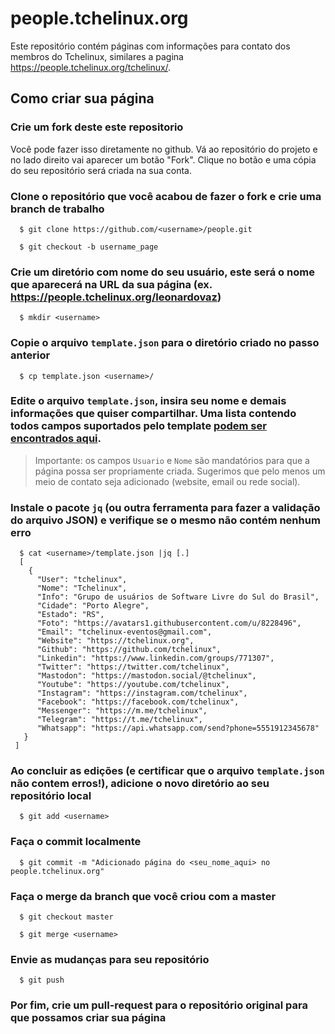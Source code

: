 people.tchelinux.org
====================

Este repositório contém páginas com informações para contato dos membros do Tchelinux, similares a pagina https://people.tchelinux.org/tchelinux/.

## Como criar sua página

### Crie um fork deste este repositorio

Você pode fazer isso diretamente no github. Vá ao repositório do projeto e no lado direito vai aparecer um botão "Fork". Clique no botão e uma cópia do seu repositório será criada na sua conta.

### Clone o repositório que você acabou de fazer o fork e crie uma branch de trabalho

```
  $ git clone https://github.com/<username>/people.git

  $ git checkout -b username_page
``` 

### Crie um diretório com nome do seu usuário, este será o nome que aparecerá na URL da sua página (ex. https://people.tchelinux.org/leonardovaz)

``` 
  $ mkdir <username>
``` 

### Copie o arquivo `template.json` para o diretório criado no passo anterior

```
  $ cp template.json <username>/
```

### Edite o arquivo `template.json`, insira seu nome e demais informações que quiser compartilhar. Uma lista contendo todos campos suportados pelo template [podem ser encontrados aqui](TEMPLATE.md).

> Importante: os campos `Usuario` e `Nome` são mandatórios para que a página possa ser propriamente criada. Sugerimos que pelo menos um meio de contato seja adicionado (website, email ou rede social).

### Instale o pacote `jq` (ou outra ferramenta para fazer a validação do arquivo JSON) e verifique se o mesmo não contém nenhum erro

```
  $ cat <username>/template.json |jq [.]
  [
    {
      "User": "tchelinux",
      "Nome": "Tchelinux",
      "Info": "Grupo de usuários de Software Livre do Sul do Brasil",
      "Cidade": "Porto Alegre",
      "Estado": "RS",
      "Foto": "https://avatars1.githubusercontent.com/u/8228496",
      "Email": "tchelinux-eventos@gmail.com",
      "Website": "https://tchelinux.org",
      "Github": "https://github.com/tchelinux",
      "Linkedin": "https://www.linkedin.com/groups/771307",
      "Twitter": "https://twitter.com/tchelinux",
      "Mastodon": "https://mastodon.social/@tchelinux",
      "Youtube": "https://youtube.com/tchelinux",
      "Instagram": "https://instagram.com/tchelinux",
      "Facebook": "https://facebook.com/tchelinux",
      "Messenger": "https://m.me/tchelinux",
      "Telegram": "https://t.me/tchelinux",
      "Whatsapp": "https://api.whatsapp.com/send?phone=5551912345678"
   }
 ]

```

### Ao concluir as edições (e certificar que o arquivo `template.json` não contem erros!), adicione o novo diretório <username> ao seu repositório local

```
  $ git add <username>
```

### Faça o commit localmente

``` 
  $ git commit -m "Adicionado página do <seu_nome_aqui> no people.tchelinux.org"
``` 

### Faça o merge da branch que você criou com a master

``` 
  $ git checkout master

  $ git merge <username>

``` 


### Envie as mudanças para seu repositório

``` 
  $ git push
``` 

### Por fim, crie um pull-request para o repositório original para que possamos criar sua página
